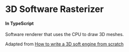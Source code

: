 # 3D Software Rasterizer
#### In TypeScript
Software renderer that uses the CPU to draw 3D meshes.

Adapted from [How to write a 3D soft engine from scratch](https://www.davrous.com/2013/06/13/tutorial-series-learning-how-to-write-a-3d-soft-engine-from-scratch-in-c-typescript-or-javascript/)
